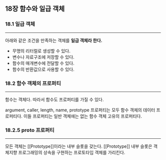 ## 18장 함수와 일급 객체

### 18.1 일급 객체

---

아래와 같은 조건을 만족하는 객체를 **일급 객체라 한다.**

- 무명의 리터럴로 생성할 수 있다.
- 변수나 자료구조에 저장할 수 있다.
- 함수의 매개변수에 전달할 수 있다.
- 함수의 반환값으로 사용할 수 있다.

### 18.2 함수 객체의 프로퍼티

---

함수는 객체다. 따라서 함수도 프로퍼티를 가질 수 있다.

argument, caller, length, name, prototype 프로퍼티는 모두 함수 객체의 데이터 프로퍼티다. 이들 프로퍼티는 일반 객체에는 없는 함수 객체 고유의 프로퍼티다.

### 18.2.5 ****proto**** 프로퍼티

---

모든 객체는 [[Prototype]]이라는 내부 슬롯을 갖는다. [[Prototype]] 내부 슬롯은 객체지향 프로그래밍의 상속을 구현하는 프로토타입 객체를 가리킨다.
